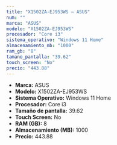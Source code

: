 ```yaml
---
title: "X1502ZA-EJ953WS — ASUS"
num: ""
marca: "ASUS"
modelo: "X1502ZA-EJ953WS"
procesador: "Core i3"
sistema_operativo: "Windows 11 Home"
almacenamiento_mb: "1000"
ram_gb: "8"
tamano_pantalla: "39.62"
touch_screen: "No"
precio: "443.88"
---
```

<ul>
<li><strong>Marca:</strong> ASUS</li>
<li><strong>Modelo:</strong> X1502ZA-EJ953WS</li>
<li><strong>Sistema Operativo:</strong> Windows 11 Home</li>
<li><strong>Procesador:</strong> Core i3 </li>
<li><strong>Tamaño de pantalla:</strong> 39.62</li>
<li><strong>Touch Screen:</strong> No</li>
<li><strong>RAM (GB):</strong> 8</li>
<li><strong>Almacenamiento (MB):</strong> 1000</li>
<li><strong>Precio:</strong> 443.88</li>
</ul>